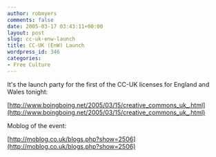 ```yaml
---
author: robmyers
comments: false
date: 2005-03-17 03:43:11+00:00
layout: post
slug: cc-uk-enw-launch
title: CC-UK (EnW) Launch
wordpress_id: 346
categories:
- Free Culture
---
```


It's the launch party for the first of the CC-UK licenses for England and Wales tonight:  
  
[http://www.boingboing.net/2005/03/15/creative_commons_uk_.html](http://www.boingboing.net/2005/03/15/creative_commons_uk_.html)   
  
Moblog of the event:  
  
[http://moblog.co.uk/blogs.php?show=2506](http://moblog.co.uk/blogs.php?show=2506)

  


